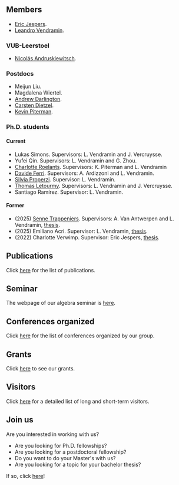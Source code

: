 ## Members

* [Eric Jespers](https://ericjespers.github.io).
* [Leandro Vendramin](https://leandrovendramin.org/).

<!--### Francqui VUB-Leerstoel
* Istvan Heckenberger.-->

### VUB-Leerstoel
* [Nicolás Andruskiewitsch](https://www.famaf.unc.edu.ar/~andrus/).

### Postdocs

* Meijun Liu. 
* Magdalena Wiertel.
* [Andrew Darlington](https://sites.google.com/view/andrewdarlington/home?authuser=0). 
* [Carsten Dietzel](https://sites.google.com/view/carstendietzel/startseite?pli=1).
* [Kevin Piterman](http://mate.dm.uba.ar/~kpiterman/).

### Ph.D. students

#### Current

* Lukas Simons. Supervisors: L. Vendramin and J. Vercruysse. 
* Yufei Qin. Supervisors: L. Vendramin and G. Zhou. 
* [Charlotte Roelants](https://sites.google.com/view/charlotteroelants/home). Supervisors: K. Piterman and L. Vendramin
* [Davide Ferri](https://sites.google.com/view/davide-ferri/). Supervisors: A. Ardizzoni and L. Vendramin.
* [Silvia Properzi](https://properzi.github.io). Supervisor: L. Vendramin. 
* [Thomas Letourmy](https://sites.google.com/view/thomas-letourmy/home). Supervisors: L. Vendramin and J. Vercruysse. 
* Santiago Ramírez. Supervisor: L. Vendramin.

#### Former

* (2025) [Senne Trappeniers](https://sites.google.com/view/sennetrappeniers/homepage). Supervisors: A. Van Antwerpen and L. Vendramin, [thesis](files/trappeniers.pdf).
* (2025) Emiliano Acri. Supervisor: L. Vendramin, [thesis](https://leandrovendramin.org/files/acri.pdf).
* (2022) Charlotte Verwimp. Supervisor: Eric Jespers, [thesis](https://leandrovendramin.org/files/verwimp.pdf).

## Publications

Click [here](publications.md) for the list of publications.

## Seminar 

The webpage of our algebra seminar is [here](seminar.md). 

## Conferences organized 

Click [here](conferences.md) for the list of conferences organized by our group. 

## Grants 

Click [here](grants.md) to see our grants. 

## Visitors

Click [here](visitors.md) for a detailed list of long and short-term visitors. 

## Join us

Are you interested in working with us? 

* Are you looking for Ph.D. fellowships?  
* Are you looking for a postdoctoral fellowship? 
* Do you want to do your Master's with us?
* Are you looking for a topic for your bachelor thesis?  

If so, click [here](joinus.md)!
